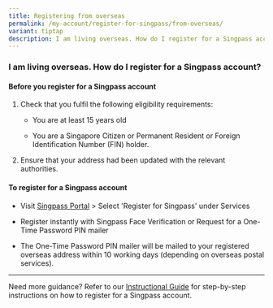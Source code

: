 ```yaml
---
title: Registering from overseas
permalink: /my-account/register-for-singpass/from-overseas/
variant: tiptap
description: I am living overseas. How do I register for a Singpass account?
---
```

<h3>I am living overseas. How do I register for a Singpass account?</h3>
<h4>Before you register for a Singpass account</h4>
<ol data-tight="true" class="tight">
<li>
<p>Check that you fulfil the following eligibility requirements:</p>
<ul data-tight="true" class="tight">
<li>
<p>You are at least 15 years old</p>
</li>
<li>
<p>You are a Singapore Citizen or Permanent Resident or Foreign Identification
Number (FIN) holder.</p>
</li>
</ul>
</li>
<li>
<p>Ensure that your address had been updated with the relevant authorities.</p>
</li>
</ol>
<h4>To register for a Singpass account</h4>
<ul data-tight="true" class="tight">
<li>
<p>Visit <a href="https://go.gov.sg/singpass-login" rel="noopener" target="_blank"><u>Singpass Portal</u></a> &gt;
Select 'Register for Singpass' under Services</p>
</li>
<li>
<p>Register instantly with Singpass Face Verification or Request for a One-Time
Password PIN mailer</p>
</li>
<li>
<p>The One-Time Password PIN mailer will be mailed to your registered overseas
address within 10 working days (depending on overseas postal services).</p>
<p></p>
</li>
</ul>
<hr>
<p>Need more guidance? Refer to our&nbsp;<a href="https://go.gov.sg/singpass-guides" rel="noopener" target="_blank"><u>Instructional Guide</u></a>&nbsp;for
step-by-step instructions on how to register for a Singpass account.</p>